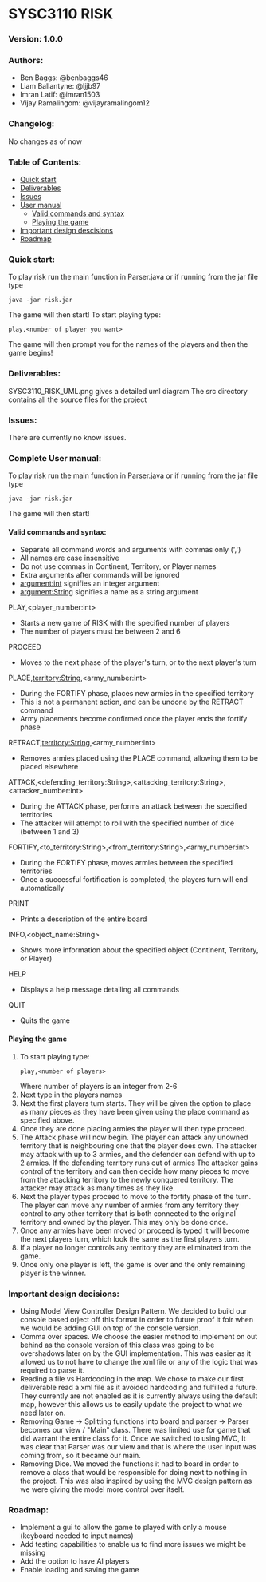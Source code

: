 # SYSC3110 RISK
### Version: 1.0.0
### Authors:
- Ben Baggs: @benbaggs46
- Liam Ballantyne: @ljjb97
- Imran Latif: @imran1503
- Vijay Ramalingom: @vijayramalingom12

### Changelog:
No changes as of now

### Table of Contents:
- [Quick start](###Quick-start:)
- [Deliverables](###Deliverables:)
- [Issues](###Issues:)
- [User manual](###Complete-User-manual)
    * [Valid commands and syntax](####Valid-commands-and-syntax:)
    * [Playing the game](####Playing-the-game)
- [Important design descisions](###Important-design-decisions:)
- [Roadmap](###Roadmap:)

### Quick start:
To play risk run the main function in Parser.java or if running from the jar file type
```
java -jar risk.jar
```

The game will then start! To start playing type: 
```
play,<number of player you want>
```
The game will then prompt you for the names of the players and then the game begins!

### Deliverables:
SYSC3110_RISK_UML.png gives a detailed uml diagram
The src directory contains all the source files for the project


### Issues:
There are currently no know issues.

### Complete User manual:
To play risk run the main function in Parser.java or if running from the jar file type
```
java -jar risk.jar
```

The game will then start! 
#### Valid commands and syntax:

- Separate all command words and arguments with commas only (',')
- All names are case insensitive
- Do not use commas in Continent, Territory, or Player names
- Extra arguments after commands will be ignored
- <argument:int> signifies an integer argument
- <argument:String> signifies a name as a string argument

PLAY,<player_number:int>
- Starts a new game of RISK with the specified number of players
- The number of players must be between 2 and 6

PROCEED
- Moves to the next phase of the player's turn, or to the next player's turn

PLACE,<territory:String>,<army_number:int>
- During the FORTIFY phase, places new armies in the specified territory
- This is not a permanent action, and can be undone by the RETRACT command
- Army placements become confirmed once the player ends the fortify phase

RETRACT,<territory:String>,<army_number:int>
- Removes armies placed using the PLACE command, allowing them to be placed elsewhere

ATTACK,<defending_territory:String>,<attacking_territory:String>,<attacker_number:int>
- During the ATTACK phase, performs an attack between the specified territories
- The attacker will attempt to roll with the specified number of dice (between 1 and 3)

FORTIFY,<to_territory:String>,<from_territory:String>,<army_number:int>
- During the FORTIFY phase, moves armies between the specified territories
- Once a successful fortification is completed, the players turn will end automatically

PRINT
- Prints a description of the entire board

INFO,<object_name:String>
- Shows more information about the specified object (Continent, Territory, or Player)

HELP
- Displays a help message detailing all commands

QUIT
- Quits the game

#### Playing the game
1. To start playing type:
    ```
    play,<number of players>
    ```
    Where number of players is an integer from 2-6
2. Next type in the players names
3. Next the first players turn starts. They will be given the option to place as many pieces as they have been given using the place command as specified above.
4. Once they are done placing armies the player will then type proceed.
5. The Attack phase will now begin. The player can attack any unowned territory that is neighbouring one that the player does own.
The attacker may attack with up to 3 armies, and the defender can defend with up to 2 armies. If the defending territory runs out of armies
The attacker gains control of the territory and can then decide how many pieces to move from the attacking territory to the newly
conquered territory. The attacker may attack as many times as they like.
6. Next the player types proceed to move to the fortify phase of the turn. The player can move any number of armies from
any territory they control to any other territory that is both connected to the original territory and owned by the player.
This may only be done once.
7. Once any armies have been moved or proceed is typed it will become the next players turn, which look the same as the first players turn.
8. If a player no longer controls any territory they are eliminated from the game.
9. Once only one player is left, the game is over and the only remaining player is the winner. 

### Important design decisions:
- Using Model View Controller Design Pattern.   We decided to build our console based orject off this format in order to future proof it foir when we would be adding GUI on top of the console version. 
- Comma over spaces.   We choose the easier method to implement on out behind as the console version of this class was going to be overshadows later on by the GUI implementation. This was easier as it allowed us to not have to change the xml file or any of the logic that was required to parse it.
- Reading a file vs Hardcoding in the map.   We chose to make our first deliverable read a xml file as it avoided hardcoding and fulfilled a future. They currently are not enabled as it is currently always using the default map, however this allows us to easily update the project to what we need later on.
- Removing Game -> Splitting functions into board and parser -> Parser becomes our view / "Main" class.   There was limited use for game that did warrant the entire class for it. Once we switched to using MVC, It was clear that Parser was our view and that is where the user input was coming from, so it became our main.
- Removing Dice.   We moved the functions it had to board in order to remove a class that would be responsible for doing next to nothing in the project. This was also inspired by using the MVC design pattern as we were giving the model more control over itself. 

### Roadmap:
- Implement a gui to allow the game to played with only a mouse (keyboard needed to input names)
- Add testing capabilities to enable us to find more issues we might be missing
- Add the option to have AI players
- Enable loading and saving the game
